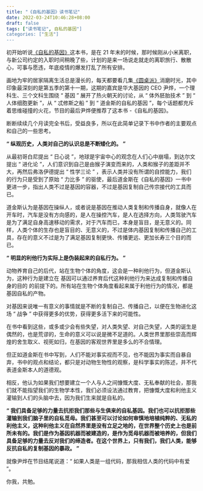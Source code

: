```yaml
---
title: "《自私的基因》读书笔记"
date: 2022-03-24T10:46:28+08:00
draft: false
tags: ["读书笔记", 自私的基因"]
categories: ["生活"]
---
```


初开始听说[《自私的基因》](https://zh.wikipedia.org/zh-hans/自私的基因)这本书，是在 21 年末的时候，那时候刚从小米离职，与新公司约定的入职时间稍晚了些，计划的是来一场说走就走的离职旅行、散散心，可事与愿违，年底疫情的爆发打乱了所有安排。

画地为牢的居家隔离生活总是漫长的，每天都要看几集[《圆桌派》](https://baike.baidu.com/item/圆桌派/19543072?fr=aladdin)消磨时光，其中印象最深刻的是第五季的第十一期，这期的嘉宾是华大基因的 CEO 尹烨，一个理科生、三个文科生围绕 “ 基因 ” 展开了热火朝天的讨论，从 “ 体外胚胎技术 ” 到 “ 人体细胞更新 ”，从 “ 忒修斯之船 ” 到 “ 道金斯的自私的基因 ”，每个话题都充斥着思维碰撞的火花，节目的最后尹烨便推荐了这本书 -《自私的基因》。

断断续续几个月读完全书后，受益良多，所以在此简单记录下书中作者的主要观点和自己的一些思考。

**“ 纵观历史，人类对自己的认识总是不断矮化的。 ”**

从最初哥白尼提出 “ 日心说 ”，地球是宇宙中心的观念在人们心中崩塌，到达尔文提出 “ 进化论 ”，人们意识到自己是由猴子演变而来的，人类和猴子的差距并不大，再然后弗洛伊德提出 “ 性学三论 ” ，表示人类并没有所谓的自控能力，我们的行为只是受到了原始 “ 力比多 ” 的驱使，最后道金斯在《自私的基因》一书中更进一步，指出人类不过是基因的容器，不过是基因复制自己传宗接代的工具而已。

道金斯认为是基因在操纵人，或者说是基因在推动人类复制和传播自身，就像人在开车时，汽车是没有方向感的，是人在操控汽车，是人在选择方向，人类驾驶汽车是为了满足自身高速移动的需求，对于汽车而已，本身是盲目，是无意义的。同样，人类个体的生存也是盲目的、无意义的，不过是体内基因复制和传播自己的工具，存在的意义不过是为了满足基因复制更快、传播更远、更加长寿三个目的而已。

**“ 明显的利他行为实际上是伪装起来的自私行为。 ”**

动物养育自己的后代，站在生物个体的角度，这会是一种利他行为，但道金斯认为，这种行为是建立在 基因可以通过养育后代这种利他行为来达成复制和传播自身的目的 的前提下的。所有站在生物个体角度看起来属于利他行为的情况，都是基因自私的产物。

对基因来说唯一有意义的事情就是不断的复制自己、传播自己，以便在生物进化这场 “ 战争 ” 中获得更多的优势，获得更多活下来的可能性。

在书中看到这些，或多或少会有些失望，对人类失望、对自己失望，人类的诞生是偶然的，也是荒谬的，生命的意义可以说是微不足道的。人类世界里那些崇高而辉煌的舍生取义、视死如归，在基因的客观世界里是多么的不合情理。

但正如道金斯在书中写到，人们不能对事实视而不见，也不能因为事实而自暴自弃，书中的观点和结论，都只是对动物生物性的观察，是科学事实的陈述，并不代表道金斯本人的道德观。

相反，他认为如果我们想要建立一个人与人之间慷慨大度、无私奉献的社会，那我们就不能指望我们的生物学本性，我们必须设法通过教育，把慷慨大度和利他主义灌输到人们的头脑中去，因为我们生来就是自私的。

**“ 我们具备足够的力量去抗拒我们那些与生俱来的自私基因。我们也可以抗拒那些灌输到我们脑子里的自私觅母。我们甚至可以讨论如何审慎地培植纯粹的、无私的利他主义，这种利他主义在自然界里是没有立足之地的，在世界整个历史上也是前所未有的。我们是作为基因机器而被建造的，是作为觅母机器而被培养的，但我们具备足够的力量去反对我们的缔造者。在这个世界上，只有我们，我们人类，能够反抗自私的复制基因的暴政。 ”**

就像尹烨在节目结尾说道：“ 如果人类是一组代码，那我相信人类的代码中有爱 ”。

你我，共勉。









